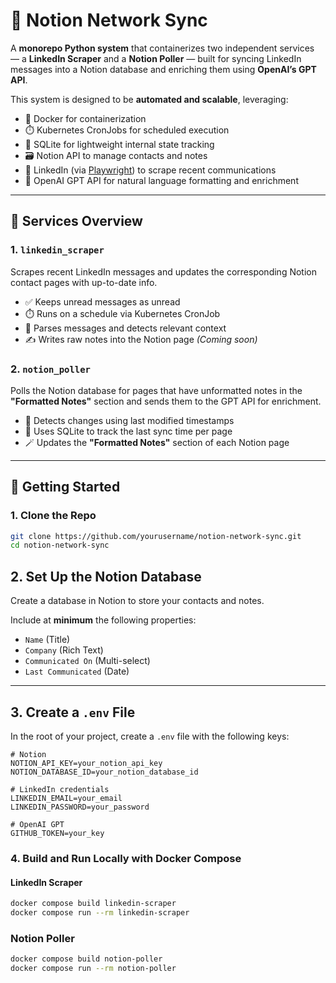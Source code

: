 # 🧠 Notion Network Sync

A **monorepo Python system** that containerizes two independent services — a **LinkedIn Scraper** and a **Notion Poller** — built for syncing LinkedIn messages into a Notion database and enriching them using **OpenAI’s GPT API**.

This system is designed to be **automated and scalable**, leveraging:

- 🐳 Docker for containerization
- ⏱️ Kubernetes CronJobs for scheduled execution
- 🧩 SQLite for lightweight internal state tracking
- 🗃️ Notion API to manage contacts and notes
- 🧭 LinkedIn (via [Playwright](https://playwright.dev/)) to scrape recent communications
- 🤖 OpenAI GPT API for natural language formatting and enrichment

---

## 🔧 Services Overview

### 1. `linkedin_scraper`

Scrapes recent LinkedIn messages and updates the corresponding Notion contact pages with up-to-date info.

- ✅ Keeps unread messages as unread
- ⏱️ Runs on a schedule via Kubernetes CronJob
- 📝 Parses messages and detects relevant context
- ✍️ Writes raw notes into the Notion page _(Coming soon)_

### 2. `notion_poller`

Polls the Notion database for pages that have unformatted notes in the **"Formatted Notes"** section and sends them to the GPT API for enrichment.

- 🔎 Detects changes using last modified timestamps
- 🧩 Uses SQLite to track the last sync time per page
- 🪄 Updates the **"Formatted Notes"** section of each Notion page

---

## 🚀 Getting Started

### 1. Clone the Repo

```bash
git clone https://github.com/yourusername/notion-network-sync.git
cd notion-network-sync
```

## 2. Set Up the Notion Database

Create a database in Notion to store your contacts and notes.

Include at **minimum** the following properties:

- `Name` (Title)
- `Company` (Rich Text)
- `Communicated On` (Multi-select)
- `Last Communicated` (Date)

---

## 3. Create a `.env` File

In the root of your project, create a `.env` file with the following keys:

```env
# Notion
NOTION_API_KEY=your_notion_api_key
NOTION_DATABASE_ID=your_notion_database_id

# LinkedIn credentials
LINKEDIN_EMAIL=your_email
LINKEDIN_PASSWORD=your_password

# OpenAI GPT
GITHUB_TOKEN=your_key
```

### 4. Build and Run Locally with Docker Compose

#### LinkedIn Scraper

```bash
docker compose build linkedin-scraper
docker compose run --rm linkedin-scraper
```

### Notion Poller

```bash
docker compose build notion-poller
docker compose run --rm notion-poller
```
